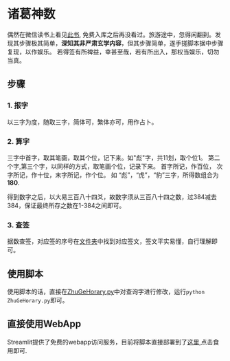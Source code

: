 # 诸葛神数
偶然在微信读书上看见[此书](https://weread.qq.com/web/reader/834327c05c1b328346022a9kc4c329b011c4ca4238a0201), 免费入库之后再没看过。旅游途中，忽得闲翻到。发现其步骤极其简单，**深知其非严肃玄学内容**，但其步骤简单，遂手搓脚本据中步骤复现，以作娱乐。
若得签有所裨益，幸甚至哉，若有所出入，那权当娱乐，切勿当真。

## 步骤
### 1. 报字
以三字为度，随取三字，简体可，繁体亦可，用作占卜。
### 2. 算字
三字中首字，取其笔画，取其个位，记下来。如"彪"字，共11划，取个位1。
第二个字,第三个字，以同样的方式，取笔画个位，记录下来。
首字所记，作百位， 次字所记，作十位，末字所记，作个位。
如 “彪”，“虎”，“豹”三字，所得数组合为**180**.

得到数字之后，以大易三百八十四爻，故数字须从三百八十四之数，过384减去384，保证最终所存之数在1-384之间即可。
### 3. 查签
据数查签，对应签的序号在[文件夹](Auspicious/)中找到对应签文，签文平实易懂，自行理解即可。

## 使用脚本
使用脚本的话，直接在[ZhuGeHorary.py](ZhuGeHorary.py)中对查询字进行修改，运行`python ZhuGeHorary.py`即可。

## 直接使用WebApp
Streamlit提供了免费的webapp访问服务，目前将脚本直接部署到了[这里](https://zhugehorary.streamlit.app/),点击食用即可.